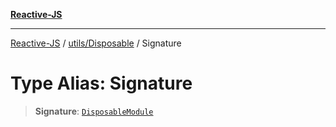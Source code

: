 [**Reactive-JS**](../../../README.md)

***

[Reactive-JS](../../../README.md) / [utils/Disposable](../README.md) / Signature

# Type Alias: Signature

> **Signature**: [`DisposableModule`](../interfaces/DisposableModule.md)
